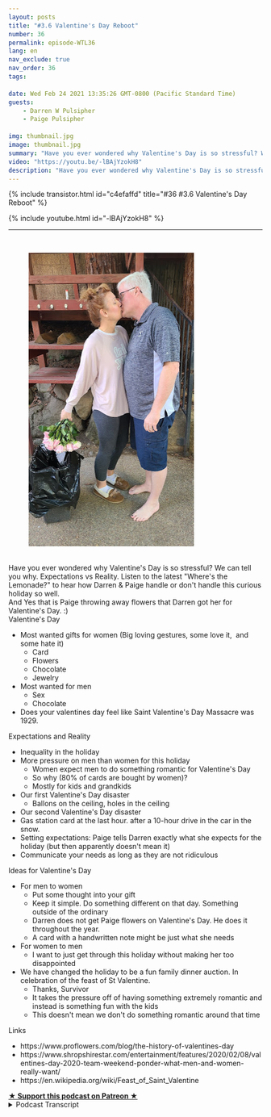 ```yaml
---
layout: posts
title: "#3.6 Valentine's Day Reboot"
number: 36
permalink: episode-WTL36
lang: en
nav_exclude: true
nav_order: 36
tags:

date: Wed Feb 24 2021 13:35:26 GMT-0800 (Pacific Standard Time)
guests:
    - Darren W Pulsipher
    - Paige Pulsipher

img: thumbnail.jpg
image: thumbnail.jpg
summary: "Have you ever wondered why Valentine's Day is so stressful? We can tell you why. Expectations vs Reality. Listen to the latest Where's the Lemonade? to hear how Darren & Paige handle or don't handle this curious holiday so well."
video: "https://youtu.be/-lBAjYzokH8"
description: "Have you ever wondered why Valentine's Day is so stressful? We can tell you why. Expectations vs Reality. Listen to the latest Where's the Lemonade? to hear how Darren & Paige handle or don't handle this curious holiday so well."
---
```


<div>
{% include transistor.html id="c4efaffd" title="#36 #3.6 Valentine's Day Reboot" %}

{% include youtube.html id="-lBAjYzokH8" %}
</div>

---

<html><head></head><body><div>&nbsp;<figure data-trix-attachment="{&quot;contentType&quot;:&quot;image&quot;,&quot;height&quot;:582,&quot;url&quot;:&quot;https://lh3.googleusercontent.com/-Bac_0p_7Aso/YDbFjrDUcVI/AAAAAAAFaMI/tKUe--Kb3JMIDcQs22fHPpC05LYdWedqQCNcBGAsYHQ/w328-h582/20210224_094900.jpg&quot;,&quot;width&quot;:328}" data-trix-content-type="image" class="attachment attachment--preview"><img src="./image0.jpg" width="328" height="582"><figcaption class="attachment__caption"></figcaption></figure></div><div><br></div><div>Have you ever wondered why Valentine's Day is so stressful? We can tell you why. Expectations vs Reality. Listen to the latest "Where's the Lemonade?" to hear how Darren &amp; Paige handle or don't handle this curious holiday so well.</div><div>And Yes that is Paige throwing away flowers that Darren got her for Valentine's Day. :)</div><div>Valentine's Day</div><ul><li>Most wanted gifts for women (Big loving gestures, some love it,&nbsp; and some hate it)<ul><li>Card</li><li>Flowers</li><li>Chocolate</li><li>Jewelry</li></ul></li><li>Most wanted for men&nbsp;<ul><li>Sex</li><li>Chocolate</li></ul></li><li>Does your valentines day feel like Saint Valentine's Day Massacre was 1929.</li></ul><div>Expectations and Reality</div><ul><li>Inequality in the holiday</li><li>More pressure on men than women for this holiday<ul><li>Women expect men to do something romantic for Valentine's Day</li><li>So why (80% of cards are bought by women)?</li><li>Mostly for kids and grandkids</li></ul></li><li>Our first Valentine's Day disaster<ul><li>Ballons on the ceiling, holes in the ceiling</li></ul></li><li>Our second Valentine's Day disaster</li><li>Gas station card at the last hour. after a 10-hour drive in the car in the snow.</li><li>Setting expectations: Paige tells Darren exactly what she expects for the holiday (but then apparently doesn't mean it)</li><li>Communicate your needs as long as they are not ridiculous</li></ul><div>Ideas for Valentine's Day</div><ul><li>For men to women&nbsp;<ul><li>Put some thought into your gift</li><li>Keep it simple. Do something different on that day. Something outside of the ordinary</li><li>Darren does not get Paige flowers on Valentine's Day. He does it throughout the year.</li><li>A card with a handwritten note might be just what she needs</li></ul></li><li>For women to men<ul><li>I want to just get through this holiday without making her too disappointed</li></ul></li><li>We have changed the holiday to be a fun family dinner auction. In celebration of the feast of St Valentine.<ul><li>Thanks, Survivor</li><li>It takes the pressure off of having something extremely romantic and instead is something fun with the kids</li><li>This doesn't mean we don't do something romantic around that time</li></ul></li></ul><div>Links</div><ul><li>https://www.proflowers.com/blog/the-history-of-valentines-day</li><li>https://www.shropshirestar.com/entertainment/features/2020/02/08/valentines-day-2020-team-weekend-ponder-what-men-and-women-really-want/</li><li>https://en.wikipedia.org/wiki/Feast_of_Saint_Valentine</li></ul>
<strong>
  <a href="https://www.patreon.com/wheresthelemonade" target="_donate" rel="payment" title="★ Support this podcast on Patreon ★">★ Support this podcast on Patreon ★</a>
</strong></body></html>

<details>
<summary> Podcast Transcript </summary>

<p></p>

</details>
